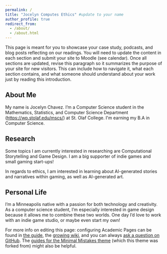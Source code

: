```yaml
---
permalink: /
title: "Jocelyn Computes Ethics" #update to your name
author_profile: true
redirect_from: 
  - /about/
  - /about.html
---
```


This page is meant for you to showcase your case study, podcasts, and blog posts reflecting on our readings. You will need to update the content in each section and submit your site to Moodle (see calendar). Once all sections are updated, revise this paragraph so it summarizes the purpose of your site for new visitors. This can include how to navigate it, what each section contains, and what someone should understand about your work just by reading this introduction.


About Me
---
My name is Jocelyn Chavez. I’m a Computer Science student in the Mathematics, Statistics, and Computer Science Department (https://wp.stolaf.edu/mscs/) at St. Olaf College. I'm earning my B.A in Computer Science.

Research 
---
Some topics I am currently interested in researching are Computational Storytelling and Game Design. I am a big supporter of indie games and small gaming start-ups!

In regards to ethics, I am interested in learning about AI-generated stories and narratives within gaming, as well as AI-generated art. 

Personal Life
---
I’m a Minneapolis native with a passion for both technology and creativity. As a computer science student, I’m especially interested in game design because it allows me to combine these two worlds. One day I’d love to work with an indie game studio, or maybe even start my own!


For more info on editing this page: configuring Academic Pages can be found in [the guide](https://academicpages.github.io/markdown/), the [growing wiki](https://github.com/academicpages/academicpages.github.io/wiki), and you can always [ask a question on GitHub](https://github.com/academicpages/academicpages.github.io/discussions). The [guides for the Minimal Mistakes theme](https://mmistakes.github.io/minimal-mistakes/docs/configuration/) (which this theme was forked from) might also be helpful.
